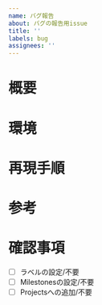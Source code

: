 ```yaml
---
name: バグ報告
about: バグの報告用issue
title: ''
labels: bug
assignees: ''
---
```


# 概要
<!-- どのような不具合が存在しますか？ -->

# 環境
<!-- 不具合が起きた環境を書いてください -->

# 再現手順
<!-- 不具合の再現手順を書いてください -->

# 参考
<!-- 参考になるリンクなどがあればここに書いてください -->

# 確認事項
- [ ] ラベルの設定/不要
- [ ] Milestonesの設定/不要
- [ ] Projectsへの追加/不要